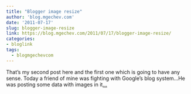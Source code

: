 ```yaml
---
title: "Blogger image resize"
author: 'blog.mgechev.com'
date: '2011-07-17'
slug: blogger-image-resize
link: https://blog.mgechev.com/2011/07/17/blogger-image-resize/
categories:
- bloglink
tags:
  - blogmgechevcom
---
```


That’s my second post here and the first one which is going to have any sense. Today a friend of mine was fighting with Google’s blog system...He was posting some data with images in it[... <i class="fas fa-external-link-alt"></i>](https://blog.mgechev.com/2011/07/17/blogger-image-resize/)


